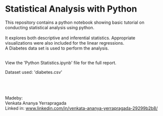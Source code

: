 # Statistical Analysis with Python
This repository contains a python notebook showing basic tutorial on conducting statistical analysis using python.
<br>
<br>
It explores both descriptive and inferential statistics. Appropriate visualizations were also included for the linear regressions.   
A Diabetes data set is used to perform the analysis. 

<br>
View the 'Python Statistics.ipynb' file for the full report. 
<br>

Dataset used: 'diabetes.csv'
<br>
<br>
<br>
<br>
<br>
Madeby:
<br>
Venkata Ananya Yerrapragada
<br>
Linked in: www.linkedin.com/in/venkata-ananya-yerrapragada-29299b2b8/

